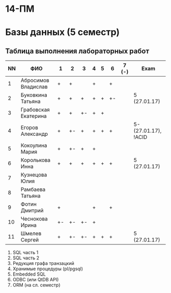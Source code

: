 # 14-ПМ
# Базы данных (5 семестр)
## Таблица выполнения лабораторных работ

| NN  | ФИО                  | 1   | 2   | 3   | 4   | 5   | 6   | 7 (-) | Exam |
| --- | -------------------- | --- | --- | --- | --- | --- | --- | ----- | ---- |
| 1   | Абросимов Владислав  | +   | +   |     | +   |     | +   |       |      |
| 2   | Буковкина Татьяна    | +   | +   | +   | +   | +   | +-  |       | 5 (27.01.17)     |
| 3   | Грабовская Екатерина | +   | +   | +-  | +   | +   |     |       |      |
| 4   | Егоров Александр     | +   | +-  | +   | +   | +   | +   |       | 5- (27.01.17), !ACID     |
| 5   | Кокоулина Мария      | +   | +-  | +   | +   |     |     |       |      |
| 6   | Королькова Инна      | +   | +   | +   | +   | +   | +   |       | 5 (27.01.17)    |
| 7   | Кузнецова Юлия       |     |     |     |     |     |     |       |      |
| 8   | Рамбаева Татьяна     |     |     |     |     |     |     |       |      |
| 9   | Фотин Дмитрий        | +   |     |     | +   |     | +   |       |      |
| 10  | Чеснокова Ирина      | +-  | +-  | +-  | +   |     |     |       |      |
| 11  | Шмелев Сергей        | +   | +-  | +-  | +   | +   | +   |       | 5 (27.01.17)   |

1. SQL часть 1
2. SQL часть 2
3. Редукция графа транзацкий
4. Хранимые процедуры (pl/pgsql)
5. Embedded SQL
6. ODBC (или QtDB API)
7. ORM (на сл. семестр)
